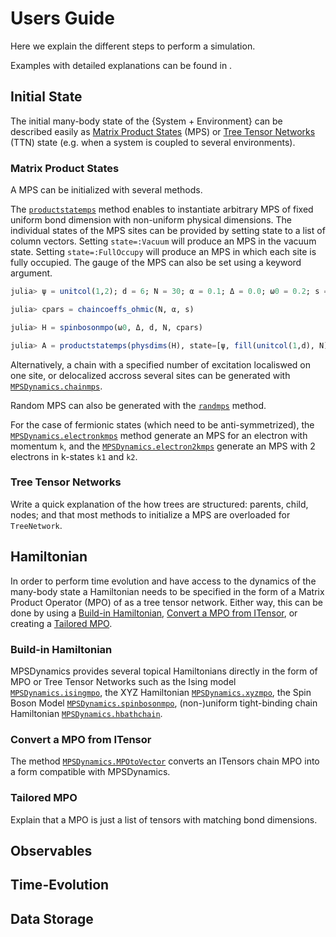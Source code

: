 # Users Guide

Here we explain the different steps to perform a simulation.

Examples with detailed explanations can be found in .

## Initial State

The initial many-body state of the {System + Environment} can be described easily as [Matrix Product States](@ref) (MPS) or [Tree Tensor Networks](@ref) (TTN) state (e.g. when a system is coupled to several environments).

### Matrix Product States

A MPS can be initialized with several methods.

The [`productstatemps`](@ref) method enables  to instantiate arbitrary MPS of fixed uniform bond dimension with non-uniform physical dimensions.
The individual states of the MPS sites can be provided by setting state to a list of column vectors. 
Setting `state=:Vacuum` will produce an MPS in the vacuum state. 
Setting `state=:FullOccupy` will produce an MPS in which each site is fully occupied.
The gauge of the MPS can also be set using a keyword argument.

```julia
julia> ψ = unitcol(1,2); d = 6; N = 30; α = 0.1; Δ = 0.0; ω0 = 0.2; s = 1

julia> cpars = chaincoeffs_ohmic(N, α, s)

julia> H = spinbosonmpo(ω0, Δ, d, N, cpars)

julia> A = productstatemps(physdims(H), state=[ψ, fill(unitcol(1,d), N)...]) # MPS representation of |ψ>|Vacuum>
```

Alternatively, a chain with a specified number of excitation localiswed on one site, or delocalized accross several sites can be generated with [`MPSDynamics.chainmps`](@ref).

Random MPS can also be generated with the [`randmps`](@ref) method.

For the case of fermionic states (which need to be anti-symmetrized), the [`MPSDynamics.electronkmps`](@ref) method generate an MPS for an electron with momentum `k`, and the [`MPSDynamics.electron2kmps`](@ref) generate an MPS with 2 electrons in k-states `k1` and `k2`.

### Tree Tensor Networks

Write a quick explanation of the how trees are structured: parents, child, nodes; and that most methods to initialize a MPS are overloaded for `TreeNetwork`. 

## Hamiltonian

In order to perform time evolution and have access to the dynamics of the many-body state a Hamiltonian needs to be specified in the form of a Matrix Product Operator (MPO) of as a tree tensor network.
Either way, this can be done by using a [Build-in Hamiltonian](@ref), [Convert a MPO from ITensor](@ref), or creating a [Tailored MPO](@ref).

### Build-in Hamiltonian

MPSDynamics provides several topical Hamiltonians directly in the form of MPO or Tree Tensor Networks such as the Ising model [`MPSDynamics.isingmpo`](@ref), the XYZ Hamiltonian [`MPSDynamics.xyzmpo`](@ref), the Spin Boson Model [`MPSDynamics.spinbosonmpo`](@ref), (non-)uniform tight-binding chain Hamiltonian [`MPSDynamics.hbathchain`](@ref).

### Convert a MPO from ITensor

The method [`MPSDynamics.MPOtoVector`](@ref) converts an ITensors chain MPO into a form compatible with MPSDynamics.

### Tailored MPO

Explain that a MPO is just a list of tensors with matching bond dimensions.

## Observables

## Time-Evolution

## Data Storage
